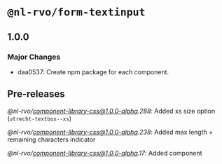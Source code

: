 # `@nl-rvo/form-textinput`

## 1.0.0

### Major Changes

- daa0537: Create npm package for each component.

## Pre-releases

_@nl-rvo/component-library-css@1.0.0-alpha.288_:
Added xs size option (`utrecht-textbox--xs`)

_@nl-rvo/component-library-css@1.0.0-alpha.238_:
Added max length + remaining characters indicator

_@nl-rvo/component-library-css@1.0.0-alpha.17_:
Added component
